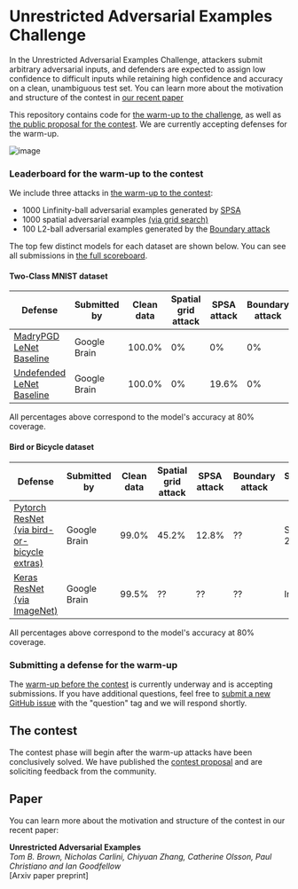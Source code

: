# Unrestricted Adversarial Examples Challenge

In the Unrestricted Adversarial Examples Challenge, attackers submit arbitrary adversarial inputs, and defenders are expected to assign low confidence to difficult inputs while retaining high confidence and accuracy on a clean, unambiguous test set. You can learn more about the motivation and structure of the contest in [our recent paper](https://drive.google.com/open?id=1T0yiu9LPv_Qh-qYhYFLj9dxjnkca8fkG)

This repository contains code for [the warm-up to the challenge](warmup.md), as well as [the public proposal for the contest](contest_proposal.md). We are currently accepting defenses for the warm-up. 

![image](https://user-images.githubusercontent.com/306655/44686400-f0b74800-aa02-11e8-8967-fa354244813f.png)


### <a name="leaderboard"></a>Leaderboard for the warm-up to the contest
We include three attacks in [the warm-up to the contest](warmup.md):

- 1000 Linfinity-ball adversarial examples generated by [SPSA](https://arxiv.org/pdf/1802.05666.pdf)
- 1000 spatial adversarial examples [(via grid search)](https://arxiv.org/abs/1712.02779)
- 100 L2-ball adversarial examples generated by the [Boundary attack](https://arxiv.org/abs/1712.04248)

The top few distinct models for each dataset are shown below.  You can see all submissions in [the full scoreboard](scoreboard.md). 

#### Two-Class MNIST dataset
| Defense               | Submitted by  | Clean data | Spatial grid attack | SPSA attack | Boundary attack |  Submission Date |
| --------------------- | ------------- | ------------ |------------ |--------------- |--------------- | --------------- |
| [MadryPGD LeNet Baseline](#)  |  Google Brain |    100.0%    |      0%    |     0%   |     0%     |  Sept 14th, 2018 |
| [Undefended LeNet Baseline](#)   |  Google Brain   |    100.0%    |     0%    |     19.6%    |     0%     |  Sept 14th, 2018 |

All percentages above correspond to the model's accuracy at 80% coverage.

#### Bird or Bicycle dataset
| Defense               | Submitted by  | Clean data | Spatial grid attack | SPSA attack | Boundary attack |  Submission Date |
| --------------------- | ------------- | ------------| ------------ |--------------- |--------------- | --------------- |
| [Pytorch ResNet <br>(via bird-or-bicycle extras)](unrestricted_advex/undefended_pytorch_resnet)  |  Google Brain |    99.0%    |     45.2%   | 12.8%   |     ??     |  Sept 13th, 2018 |
| [Keras ResNet <br>(via ImageNet)](unrestricted_advex/undefended_keras_resnet)   |  Google Brain   |    99.5%    |     ??    |     ??    |     ??     |  In progress |

All percentages above correspond to the model's accuracy at 80% coverage.


### Submitting a defense for the warm-up

The [warm-up before the contest](warmup.md) is currently underway and is accepting submissions. If you have additional questions, feel free to [submit a new GitHub issue](https://github.com/google/unrestricted-adversarial-examples/issues/new) with the "question" tag and we will respond shortly.

## The contest

The contest phase will begin after the warm-up attacks have been conclusively solved. We have published the [contest proposal](https://github.com/google/unrestricted-adversarial-examples/blob/master/contest_proposal.md) and are soliciting feedback from the community.


## Paper
You can learn more about the motivation and structure of the contest in our recent paper:

**Unrestricted Adversarial Examples**<br>
*Tom B. Brown, Nicholas Carlini, Chiyuan Zhang, Catherine Olsson, Paul Christiano and Ian Goodfellow*<br>
[Arxiv paper preprint]
